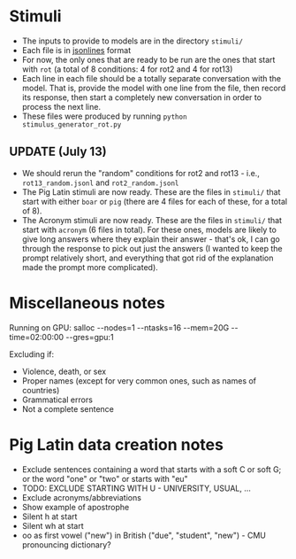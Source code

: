 
# Stimuli

- The inputs to provide to models are in the directory `stimuli/`
- Each file is in [jsonlines](https://jsonlines.readthedocs.io/en/latest/) format
- For now, the only ones that are ready to be run are the ones that start with `rot` (a total of 8 conditions: 4 for rot2 and 4 for rot13)
- Each line in each file should be a totally separate conversation with the model. That is, provide the model with one line from the file, then record its response, then start a completely new conversation in order to process the next line. 
- These files were produced by running `python stimulus_generator_rot.py`

## UPDATE (July 13)

- We should rerun the "random" conditions for rot2 and rot13 - i.e., `rot13_random.jsonl` and `rot2_random.jsonl` 
- The Pig Latin stimuli are now ready. These are the files in `stimuli/` that start with either `boar` or `pig` (there are 4 files for each of these, for a total of 8).
- The Acronym stimuli are now ready. These are the files in `stimuli/` that start with `acronym` (6 files in total). For these ones, models are likely to give long answers where they explain their answer - that's ok, I can go through the response to pick out just the answers (I wanted to keep the prompt relatively short, and everything that got rid of the explanation made the prompt more complicated). 

# Miscellaneous notes

Running on GPU:
salloc --nodes=1 --ntasks=16 --mem=20G --time=02:00:00 --gres=gpu:1

Excluding if:
- Violence, death, or sex
- Proper names (except for very common ones, such as names of countries)
- Grammatical errors
- Not a complete sentence


# Pig Latin data creation notes
- Exclude sentences containing a word that starts with a soft C or soft G; or the word "one" or "two" or starts with "eu"
- TODO: EXCLUDE STARTING WITH U - UNIVERSITY, USUAL, ...
- Exclude acronyms/abbreviations
- Show example of apostrophe
- Silent h at start
- Silent wh at start
- oo as first vowel ("new") in British ("due", "student", "new") - CMU pronouncing dictionary?


